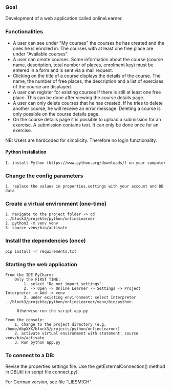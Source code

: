 ### Goal 
Development of a web application called onlineLearner. 

### Functionalities
- A user can see under "My courses" the courses he has created and the ones he is enrolled in. The courses with at least one free place are under "Available courses".
- A user can create courses. Some information about the course (course name, description, total number of places, enrolment key) must be entered in a form and is sent via a mail request.
- Clicking on the title of a course displays the details of the course. The name, the number of free places, the description and a list of exercises of the course are displayed.
- A user can register for existing courses if there is still at least one free place. This can be done after viewing the course details page.
- A user can only delete courses that he has created. If he tries to delete another course, he will receive an error message. Deleting a course is only possible on the course details page.
- On the course details page it is possible to upload a submission for an exercise. A submission contains text. It can only be done once for an exercise.

 NB: Users are hardcoded for simplicity. Therefore no login functionality.



#### Python Installation 
    1. install Python (https://www.python.org/downloads/) on your computer

### Change the config parameters
    1. replace the values in properties.settings with your account and DB data

### Create a virtual environment (one-time)
    1. navigate to the project folder -> cd ../block3/projekte/python/onlineLearner
    2. python3 -m venv venv
    3. source venv/bin/activate

### Install the dependencies (once)
    pip install -r requirements.txt

### Starting the web application
    From the IDE PyCharm:
        Only the FIRST TIME:
            1. select "Do not import settings".
            2. -> Open -> Online Learner -> Settings -> Project Interpreter -> Add -> venv
            3. under existing environment: select Interpreter ../block3/projekte/python/onlineLearner/venv/bin/python.

         Otherwise run the script app.py

    From the console:
        1. change to the project directory (e.g. /home/dbpXXX/block3/projects/python/onlineLearner)
        2. activate virtual environment with statement: source venv/bin/activate
        3. Run python app.py

### To connect to a DB:
Revise the properties.settings file.  Use the getExternalConnection() method in DBUtil (in script file connect.py).

For German version, see file "LIESMICH"
